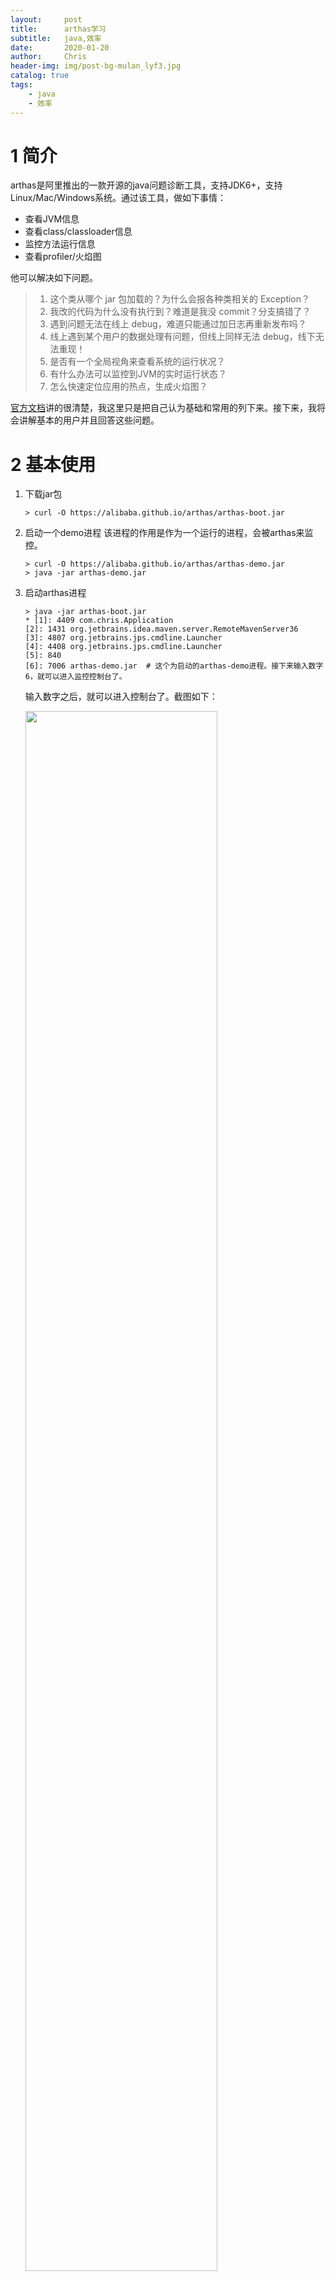 ```yaml
---
layout:     post
title:      arthas学习
subtitle:   java,效率
date:       2020-01-20
author:     Chris
header-img: img/post-bg-mulan_lyf3.jpg
catalog: true
tags:
    - java
    - 效率
---
```



# 1 简介
arthas是阿里推出的一款开源的java问题诊断工具，支持JDK6+，支持Linux/Mac/Windows系统。通过该工具，做如下事情：   
* 查看JVM信息
* 查看class/classloader信息
* 监控方法运行信息
* 查看profiler/火焰图

他可以解决如下问题。

> 1. 这个类从哪个 jar 包加载的？为什么会报各种类相关的 Exception？   
> 2. 我改的代码为什么没有执行到？难道是我没 commit？分支搞错了？   
> 3. 遇到问题无法在线上 debug，难道只能通过加日志再重新发布吗？   
> 4. 线上遇到某个用户的数据处理有问题，但线上同样无法 debug，线下无法重现！   
> 5. 是否有一个全局视角来查看系统的运行状况？   
> 6. 有什么办法可以监控到JVM的实时运行状态？   
> 7. 怎么快速定位应用的热点，生成火焰图？   

[官方文档](https://alibaba.github.io/arthas/index.html)讲的很清楚，我这里只是把自己认为基础和常用的列下来。接下来，我将会讲解基本的用户并且回答这些问题。


# 2 基本使用

1. 下载jar包   

    ```shell
    > curl -O https://alibaba.github.io/arthas/arthas-boot.jar
    ```


2. 启动一个demo进程
    该进程的作用是作为一个运行的进程，会被arthas来监控。

    ```shell
    > curl -O https://alibaba.github.io/arthas/arthas-demo.jar
    > java -jar arthas-demo.jar
    ```

3. 启动arthas进程   

    ```shell
    > java -jar arthas-boot.jar
    * [1]: 4409 com.chris.Application
    [2]: 1431 org.jetbrains.idea.maven.server.RemoteMavenServer36
    [3]: 4807 org.jetbrains.jps.cmdline.Launcher
    [4]: 4408 org.jetbrains.jps.cmdline.Launcher
    [5]: 840 
    [6]: 7006 arthas-demo.jar  # 这个为启动的arthas-demo进程。接下来输入数字6，就可以进入监控控制台了。
    ```
    输入数字之后，就可以进入控制台了。截图如下：   

    <img src="https://tva1.sinaimg.cn/large/006tNbRwgy1gb2wdlss6lj30pw0e4glu.jpg" width="80%" height="80%">

4. 基本命令使用
    * 输入dashboard，查看当前进程的信息    
        ```shell
        $ dashboard
        ```

        <img src="https://tva1.sinaimg.cn/large/006tNbRwgy1gb2whbzx3kj319w0iwdhf.jpg" width="100%" height="100%">

        图中ID为Java级别的线程ID，注意这个ID不能跟jstack中的nativeID一一对应。
    * 通过watch查看方法的返回结果  
        ```shell
        $ watch demo.MathGame primeFactors returnObj  # 查看类demo.MathGame的primeFactors方法的返回值
        Press Q or Ctrl+C to abort.
        Affect(class-cnt:1 , method-cnt:1) cost in 40 ms.
        ts=2020-01-20 14:21:54; [cost=2.641688ms] result=@ArrayList[
            @Integer[2],
            @Integer[5],
            @Integer[23],
            @Integer[677],
        ]
        ``` 
5. 退出arthas   
    如果只是断开连接，但是要保证目标进程上的arthas仍然继续运行，使用命令quit或者exit。   
    如果完全退出arthas，终止arthas的运行，使用命令stop或者shutdown。

# 3 基础导航命令

## help   
查看命令帮助信息
```shell
[arthas@11912]$ help
NAME         DESCRIPTION 
help         Display Arthas Help 
keymap       Display all the available keymap for the specified connection.
sc           Search all the classes loaded by JVM
sm           Search the method of classes loaded by JVM
classloader  Show classloader info 
// 省略其他
```

## grep   
匹配查找，和linux里的grep命令类似
```shell
[arthas@11912]$ keymap | grep line
"\C-a"                             Ctrl + a                            beginning-of-line
"\C-e"                             Ctrl + e                            end-of-line
"\C-k"                             Ctrl + k                            kill-line
"\C-j"                             Ctrl + j                            accept-line
"\C-m"                             Ctrl + m                            accept-line
// 省略其他
```

## pwd   
返回当前的工作目录，和linux命令类似

## cls   
清空当前屏幕区域

## history   
打印命令历史

## quit   
退出当前arthas客户端，断开连接，但arthas的运行不受影响。

## stop/shutdown   
完全退出arthas，终止arthas的运行

# 4 常用命令

## dashboard   
当前系统的实时数据面板。
使用命令如下：
```shell
$ dashboard
```
结果如下：

<img src="https://tva1.sinaimg.cn/large/006tNbRwgy1gb314yzwxcj30qm0g3766.jpg" width="100%" height="100%">

## jvm   
查看当前JVM信息。查看的信息包括虚拟机启动参数、类加载信息、编译信息、GC回收器、内存管理器、内存使用情况、操作系统和线程信息。
```shell
$ jvm      
```
## sc   
“search-class"的简写，查看JVM已经加载的类信息。这个命令支持的参数有 [d]、[E]、[f] 和 [x:]   
使用示例。
1. 模糊搜索   
    ```
    $ sc demo.*  # 查看类路径以demo开头的所有类
    ```
2. 打印类的详细信息
    ```
    $ sc -d -f demo.MathGame # 查看类demo.MathGame的详细信息，例如类加载器信息和属性信息等。
    ```

## sm   
"search-method"的简写，查看已经加载过的类的方法信息。支持的参数有 [d]、[E]。    
示例
```shell
[arthas@14439]$ sm java.lang.String # 查看java.lang.String的方法信息，可以加上`-d`参数来打印详细信息
java.lang.String <init>([BII)V
java.lang.String <init>([BLjava/nio/charset/Charset;)V
java.lang.String <init>([BLjava/lang/String;)V
java.lang.String <init>([BIILjava/nio/charset/Charset;)V
java.lang.String <init>([BIILjava/lang/String;)V
java.lang.String <init>([CZ)V
java.lang.String <init>(Ljava/lang/StringBuilder;)V
java.lang.String <init>(Ljava/lang/StringBuffer;)V
java.lang.String <init>([B)V
java.lang.String <init>([III)V
java.lang.String <init>()V
java.lang.String <init>([C)V
java.lang.String <init>(Ljava/lang/String;)V
java.lang.String <init>([CII)V
java.lang.String <init>([BI)V
java.lang.String <init>([BIII)V
java.lang.String equals(Ljava/lang/Object;)Z
java.lang.String toString()Ljava/lang/String;
# 省略其他
```

## monitor   
对方法的执行进行监控，监控指标包括调用次数、成功次数、失败次数、平均RT和失败率。可以含有的参数有 [E]和`-c`。   
**注意**：这个命令为一个非实时的命令。输入该命令之后，后台运行的任务会每个一段时间打印出监控信息。   
示例
```
$ monitor -c 5 demo.MathGame primeFactors  # 统计周期为5秒。监控类demo.MathGame的primeFactors方法的监控信息。
```

## watch   
对方法的入参、返回值和抛出的异常进行查看，通过编写 OGNL 表达式进行对应变量的查看。支持的参数如下表所示。   

|参数|说明|
|:--:|:--:|
|class-pattern|类名表达式匹配|
|method-pattern|方法名表达式匹配|
|express|观察表达式，指定要观察的指标，比如，参数(params)、返回值(returnObj)、观察目标(target)|
|condition-express|条件表达式。只有满足条件表达式的结果会打印出来|
|-b|启用**方法调用之前的观察点**，默认关闭|
|-e|启用**方法异常时的观察点**，默认关闭|
|-s|启用**方法返回之后的观察点**，默认关闭|
|-f|启用**方法结束（包括正常返回和异常返回）之后的观察点**，默认打开|
|-E|开启正则表达式匹配，默认为通配符匹配|
|-x|指定输出结果的属性遍历深度，默认为1。例如，对于List，`-x 2`才会打印类的元素的信息。|

示例   
* 观察方法出参和返回值   
    ```
    # 打印出类demo.MathGame的primeFactors方法的params和returnObj信息。
    # 因为此时-f默认开启，即方法结束，所以params代表出参
    # （有别于入参，因为方法的参数可能会在方法体中被改变。），returnObj
    # 代表返回结果。方法已经结束，所以returnObj是有值的。
    $ watch demo.MathGame primeFactors "{params,returnObj}" -x 2 
    Affect(class-cnt:1 , method-cnt:1) cost in 44 ms.
    ts=2018-12-03 19:16:51; [cost=1.280502ms] result=@ArrayList[
        @Object[][
            @Integer[535629513],
        ],
        @ArrayList[
            @Integer[3],
            @Integer[19],
            @Integer[191],
            @Integer[49199],
        ],
    ]
    ```
* 查看方法运行后的类的属性信息   
    ```
    # 查看方法运行后的类的属性值。这里指定-x 2才可以查看引用类型
    # Random的属性的具体值。
    $ watch demo.MathGame primeFactors 'target' -x 2
    Affect(class-cnt:1 , method-cnt:1) cost in 26 ms.
    ts=2020-01-20 16:13:59; [cost=0.195068ms] result=@MathGame[
        random=@Random[
            serialVersionUID=@Long[3905348978240129619],
            seed=@AtomicLong[226575380786213],
            multiplier=@Long[25214903917],
            addend=@Long[11],
            mask=@Long[281474976710655],
            DOUBLE_UNIT=@Double[1.1102230246251565E-16],
            BadBound=@String[bound must be positive],
            BadRange=@String[bound must be greater than origin],
            BadSize=@String[size must be non-negative],
            seedUniquifier=@AtomicLong[-3282039941672302964],
            nextNextGaussian=@Double[0.0],
            haveNextNextGaussian=@Boolean[false],
            serialPersistentFields=@ObjectStreamField[][isEmpty=false;size=3],
            unsafe=@Unsafe[sun.misc.Unsafe@6f2b958e],
            seedOffset=@Long[24],
        ],
        illegalArgumentCount=@Integer[3349],
    ]
    ```

## profiler   
使用async-profiler生成火焰图。profiler命令支持生成应用热点的火焰图。本质上是通过不断的采样，然后把收集到的采样结果生成火焰图。   
使用步骤如下：
```
$ profiler start
Started [cpu] profiling
$ profiler stop
profiler output file: /tmp/demo/arthas-output/20191125-135546.svg
```
关于火焰图，之后的博客再讲。

# 5 问题解答

* 这个类从哪个 jar 包加载的？为什么会报各种类相关的 Exception？   
    回答：使用sc命令可以查看类加载的信息。

* 我改的代码为什么没有执行到？难道是我没 commit？分支搞错了？  
    回答：使用jad命令来反编译class类信息，从而判断代码是否是用户提交的代码。

* 遇到问题无法在线上 debug，难道只能通过加日志再重新发布吗？   
    回答：可以使用watch命令来查看方法入参、返回结果和类的属性信息。

* 线上遇到某个用户的数据处理有问题，但线上同样无法 debug，线下无法重现！   
    回答：可以使用watch命令来查看方法入参、返回结果和类的属性信息，结果条件表达式只打印指定的用户的信息。

* 是否有一个全局视角来查看系统的运行状况？   
    回答：使用dashboard来查看系统的运行情况。

* 有什么办法可以监控到JVM的实时运行状态？   
    回答：使用jvm命令来查看jvm的运行状态。

* 怎么快速定位应用的热点，生成火焰图？
    回答：使用profiler命令


# 6 参考
[Arthas 用户文档](https://alibaba.github.io/arthas/quick-start.html)
